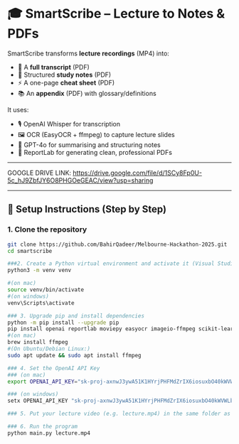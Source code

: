 # 🎓 SmartScribe – Lecture to Notes & PDFs

SmartScribe transforms **lecture recordings** (MP4) into:

- 📑 A **full transcript** (PDF)  
- 📝 Structured **study notes** (PDF)  
- ⚡ A one-page **cheat sheet** (PDF)  
- 📚 An **appendix** (PDF) with glossary/definitions  

It uses:
- 🎙️ OpenAI Whisper for transcription  
- 🖼️ OCR (EasyOCR + ffmpeg) to capture lecture slides  
- 🤖 GPT-4o for summarising and structuring notes  
- 📄 ReportLab for generating clean, professional PDFs  

---
GOOGLE DRIVE LINK: https://drive.google.com/file/d/1SCy8Fp0U-5c_hJ9ZbfJY6O8PHGOeGEAC/view?usp=sharing

---

## 🚀 Setup Instructions (Step by Step)

### 1. Clone the repository
```bash
git clone https://github.com/BahirQadeer/Melbourne-Hackathon-2025.git
cd smartscribe

###2. Create a Python virtual environment and activate it (Visual Studio Code is Recommended)
python3 -m venv venv

#(on mac)
source venv/bin/activate
#(on windows)
venv\Scripts\activate

### 3. Upgrade pip and install dependencies
python -m pip install --upgrade pip
pip install openai reportlab moviepy easyocr imageio-ffmpeg scikit-learn opencv-python faster-whisper python-dotenv
#(on mac)
brew install ffmpeg
#(On Ubuntu/Debian Linux:)
sudo apt update && sudo apt install ffmpeg

### 4. Set the OpenAI API Key
### (on mac)
export OPENAI_API_KEY="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"

### (on windows)
setx OPENAI_API_KEY "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"

### 5. Put your lecture video (e.g. lecture.mp4) in the same folder as main.py.

### 6. Run the program
python main.py lecture.mp4







